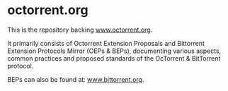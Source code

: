 # octorrent.org

This is the repository backing www.octorrent.org.

It primarily consists of Octorrent Extension Proposals and Bittorrent Extension Protocols Mirror
(OEPs & BEPs), documenting various aspects, common practices
and proposed standards of the OcTorrent & BitTorrent protocol.

BEPs can also be found at: www.bittorrent.org.
